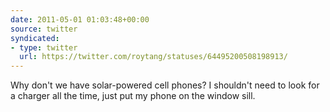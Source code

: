 ```yaml
---
date: 2011-05-01 01:03:48+00:00
source: twitter
syndicated:
- type: twitter
  url: https://twitter.com/roytang/statuses/64495200508198913/
---
```


Why don't we have solar-powered cell phones? I shouldn't need to look for a charger all the time, just put my phone on the window sill.